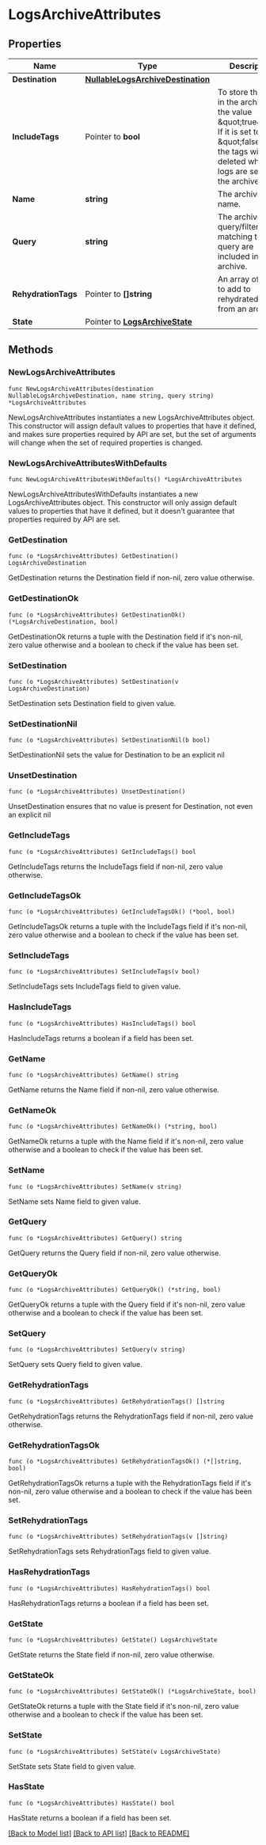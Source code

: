 # LogsArchiveAttributes

## Properties

| Name                | Type                                                            | Description                                                                                                                                                              | Notes                         |
| ------------------- | --------------------------------------------------------------- | ------------------------------------------------------------------------------------------------------------------------------------------------------------------------ | ----------------------------- |
| **Destination**     | [**NullableLogsArchiveDestination**](LogsArchiveDestination.md) |                                                                                                                                                                          |
| **IncludeTags**     | Pointer to **bool**                                             | To store the tags in the archive, set the value \&quot;true\&quot;. If it is set to \&quot;false\&quot;, the tags will be deleted when the logs are sent to the archive. | [optional] [default to false] |
| **Name**            | **string**                                                      | The archive name.                                                                                                                                                        |
| **Query**           | **string**                                                      | The archive query/filter. Logs matching this query are included in the archive.                                                                                          |
| **RehydrationTags** | Pointer to **[]string**                                         | An array of tags to add to rehydrated logs from an archive.                                                                                                              | [optional]                    |
| **State**           | Pointer to [**LogsArchiveState**](LogsArchiveState.md)          |                                                                                                                                                                          | [optional]                    |

## Methods

### NewLogsArchiveAttributes

`func NewLogsArchiveAttributes(destination NullableLogsArchiveDestination, name string, query string) *LogsArchiveAttributes`

NewLogsArchiveAttributes instantiates a new LogsArchiveAttributes object.
This constructor will assign default values to properties that have it defined,
and makes sure properties required by API are set, but the set of arguments
will change when the set of required properties is changed.

### NewLogsArchiveAttributesWithDefaults

`func NewLogsArchiveAttributesWithDefaults() *LogsArchiveAttributes`

NewLogsArchiveAttributesWithDefaults instantiates a new LogsArchiveAttributes object.
This constructor will only assign default values to properties that have it defined,
but it doesn't guarantee that properties required by API are set.

### GetDestination

`func (o *LogsArchiveAttributes) GetDestination() LogsArchiveDestination`

GetDestination returns the Destination field if non-nil, zero value otherwise.

### GetDestinationOk

`func (o *LogsArchiveAttributes) GetDestinationOk() (*LogsArchiveDestination, bool)`

GetDestinationOk returns a tuple with the Destination field if it's non-nil, zero value otherwise
and a boolean to check if the value has been set.

### SetDestination

`func (o *LogsArchiveAttributes) SetDestination(v LogsArchiveDestination)`

SetDestination sets Destination field to given value.

### SetDestinationNil

`func (o *LogsArchiveAttributes) SetDestinationNil(b bool)`

SetDestinationNil sets the value for Destination to be an explicit nil

### UnsetDestination

`func (o *LogsArchiveAttributes) UnsetDestination()`

UnsetDestination ensures that no value is present for Destination, not even an explicit nil

### GetIncludeTags

`func (o *LogsArchiveAttributes) GetIncludeTags() bool`

GetIncludeTags returns the IncludeTags field if non-nil, zero value otherwise.

### GetIncludeTagsOk

`func (o *LogsArchiveAttributes) GetIncludeTagsOk() (*bool, bool)`

GetIncludeTagsOk returns a tuple with the IncludeTags field if it's non-nil, zero value otherwise
and a boolean to check if the value has been set.

### SetIncludeTags

`func (o *LogsArchiveAttributes) SetIncludeTags(v bool)`

SetIncludeTags sets IncludeTags field to given value.

### HasIncludeTags

`func (o *LogsArchiveAttributes) HasIncludeTags() bool`

HasIncludeTags returns a boolean if a field has been set.

### GetName

`func (o *LogsArchiveAttributes) GetName() string`

GetName returns the Name field if non-nil, zero value otherwise.

### GetNameOk

`func (o *LogsArchiveAttributes) GetNameOk() (*string, bool)`

GetNameOk returns a tuple with the Name field if it's non-nil, zero value otherwise
and a boolean to check if the value has been set.

### SetName

`func (o *LogsArchiveAttributes) SetName(v string)`

SetName sets Name field to given value.

### GetQuery

`func (o *LogsArchiveAttributes) GetQuery() string`

GetQuery returns the Query field if non-nil, zero value otherwise.

### GetQueryOk

`func (o *LogsArchiveAttributes) GetQueryOk() (*string, bool)`

GetQueryOk returns a tuple with the Query field if it's non-nil, zero value otherwise
and a boolean to check if the value has been set.

### SetQuery

`func (o *LogsArchiveAttributes) SetQuery(v string)`

SetQuery sets Query field to given value.

### GetRehydrationTags

`func (o *LogsArchiveAttributes) GetRehydrationTags() []string`

GetRehydrationTags returns the RehydrationTags field if non-nil, zero value otherwise.

### GetRehydrationTagsOk

`func (o *LogsArchiveAttributes) GetRehydrationTagsOk() (*[]string, bool)`

GetRehydrationTagsOk returns a tuple with the RehydrationTags field if it's non-nil, zero value otherwise
and a boolean to check if the value has been set.

### SetRehydrationTags

`func (o *LogsArchiveAttributes) SetRehydrationTags(v []string)`

SetRehydrationTags sets RehydrationTags field to given value.

### HasRehydrationTags

`func (o *LogsArchiveAttributes) HasRehydrationTags() bool`

HasRehydrationTags returns a boolean if a field has been set.

### GetState

`func (o *LogsArchiveAttributes) GetState() LogsArchiveState`

GetState returns the State field if non-nil, zero value otherwise.

### GetStateOk

`func (o *LogsArchiveAttributes) GetStateOk() (*LogsArchiveState, bool)`

GetStateOk returns a tuple with the State field if it's non-nil, zero value otherwise
and a boolean to check if the value has been set.

### SetState

`func (o *LogsArchiveAttributes) SetState(v LogsArchiveState)`

SetState sets State field to given value.

### HasState

`func (o *LogsArchiveAttributes) HasState() bool`

HasState returns a boolean if a field has been set.

[[Back to Model list]](../README.md#documentation-for-models) [[Back to API list]](../README.md#documentation-for-api-endpoints) [[Back to README]](../README.md)
